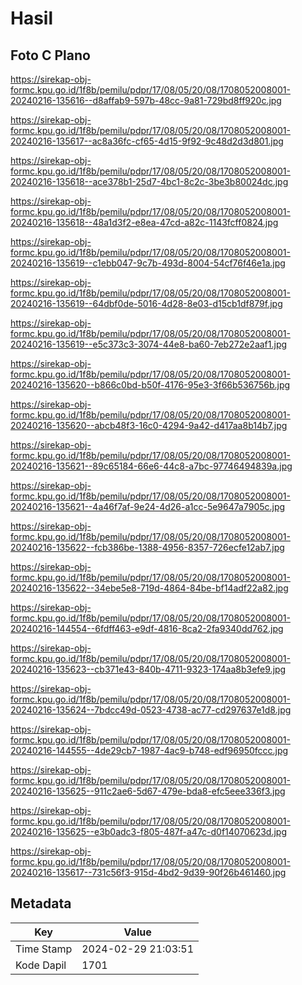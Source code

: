 # Hasil

## Foto C Plano

https://sirekap-obj-formc.kpu.go.id/1f8b/pemilu/pdpr/17/08/05/20/08/1708052008001-20240216-135616--d8affab9-597b-48cc-9a81-729bd8ff920c.jpg

https://sirekap-obj-formc.kpu.go.id/1f8b/pemilu/pdpr/17/08/05/20/08/1708052008001-20240216-135617--ac8a36fc-cf65-4d15-9f92-9c48d2d3d801.jpg

https://sirekap-obj-formc.kpu.go.id/1f8b/pemilu/pdpr/17/08/05/20/08/1708052008001-20240216-135618--ace378b1-25d7-4bc1-8c2c-3be3b80024dc.jpg

https://sirekap-obj-formc.kpu.go.id/1f8b/pemilu/pdpr/17/08/05/20/08/1708052008001-20240216-135618--48a1d3f2-e8ea-47cd-a82c-1143fcff0824.jpg

https://sirekap-obj-formc.kpu.go.id/1f8b/pemilu/pdpr/17/08/05/20/08/1708052008001-20240216-135619--c1ebb047-9c7b-493d-8004-54cf76f46e1a.jpg

https://sirekap-obj-formc.kpu.go.id/1f8b/pemilu/pdpr/17/08/05/20/08/1708052008001-20240216-135619--64dbf0de-5016-4d28-8e03-d15cb1df879f.jpg

https://sirekap-obj-formc.kpu.go.id/1f8b/pemilu/pdpr/17/08/05/20/08/1708052008001-20240216-135619--e5c373c3-3074-44e8-ba60-7eb272e2aaf1.jpg

https://sirekap-obj-formc.kpu.go.id/1f8b/pemilu/pdpr/17/08/05/20/08/1708052008001-20240216-135620--b866c0bd-b50f-4176-95e3-3f66b536756b.jpg

https://sirekap-obj-formc.kpu.go.id/1f8b/pemilu/pdpr/17/08/05/20/08/1708052008001-20240216-135620--abcb48f3-16c0-4294-9a42-d417aa8b14b7.jpg

https://sirekap-obj-formc.kpu.go.id/1f8b/pemilu/pdpr/17/08/05/20/08/1708052008001-20240216-135621--89c65184-66e6-44c8-a7bc-97746494839a.jpg

https://sirekap-obj-formc.kpu.go.id/1f8b/pemilu/pdpr/17/08/05/20/08/1708052008001-20240216-135621--4a46f7af-9e24-4d26-a1cc-5e9647a7905c.jpg

https://sirekap-obj-formc.kpu.go.id/1f8b/pemilu/pdpr/17/08/05/20/08/1708052008001-20240216-135622--fcb386be-1388-4956-8357-726ecfe12ab7.jpg

https://sirekap-obj-formc.kpu.go.id/1f8b/pemilu/pdpr/17/08/05/20/08/1708052008001-20240216-135622--34ebe5e8-719d-4864-84be-bf14adf22a82.jpg

https://sirekap-obj-formc.kpu.go.id/1f8b/pemilu/pdpr/17/08/05/20/08/1708052008001-20240216-144554--6fdff463-e9df-4816-8ca2-2fa9340dd762.jpg

https://sirekap-obj-formc.kpu.go.id/1f8b/pemilu/pdpr/17/08/05/20/08/1708052008001-20240216-135623--cb371e43-840b-4711-9323-174aa8b3efe9.jpg

https://sirekap-obj-formc.kpu.go.id/1f8b/pemilu/pdpr/17/08/05/20/08/1708052008001-20240216-135624--7bdcc49d-0523-4738-ac77-cd297637e1d8.jpg

https://sirekap-obj-formc.kpu.go.id/1f8b/pemilu/pdpr/17/08/05/20/08/1708052008001-20240216-144555--4de29cb7-1987-4ac9-b748-edf96950fccc.jpg

https://sirekap-obj-formc.kpu.go.id/1f8b/pemilu/pdpr/17/08/05/20/08/1708052008001-20240216-135625--911c2ae6-5d67-479e-bda8-efc5eee336f3.jpg

https://sirekap-obj-formc.kpu.go.id/1f8b/pemilu/pdpr/17/08/05/20/08/1708052008001-20240216-135625--e3b0adc3-f805-487f-a47c-d0f14070623d.jpg

https://sirekap-obj-formc.kpu.go.id/1f8b/pemilu/pdpr/17/08/05/20/08/1708052008001-20240216-135617--731c56f3-915d-4bd2-9d39-90f26b461460.jpg


## Metadata

| Key        | Value               |
| ---------- | ------------------- |
| Time Stamp | 2024-02-29 21:03:51 |
| Kode Dapil | 1701                |



